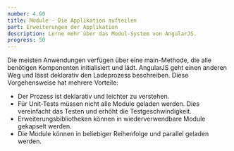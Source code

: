```yaml
---
number: 4.60
title: Module - Die Applikation aufteilen
part: Erweiterungen der Applikation
description: Lerne mehr über das Modul-System von AngularJS.
progress: 50
---
```


Die meisten Anwendungen verfügen über eine main-Methode, die alle benötigen Komponenten initialisiert und lädt. AngularJS geht einen anderen Weg und lässt deklarativ den Ladeprozess beschreiben. Diese Vorgehensweise hat mehrere Vorteile:

* Der Prozess ist deklarativ und leichter zu verstehen.
* Für Unit-Tests müssen nicht alle Module geladen werden. Dies vereinfacht das Testen und erhöht die Testgeschwindigkeit.
* Erweiterungsbibliotheken können in wiederverwendbare Module gekapselt werden.
* Die Module können in beliebiger Reihenfolge und parallel geladen werden.



